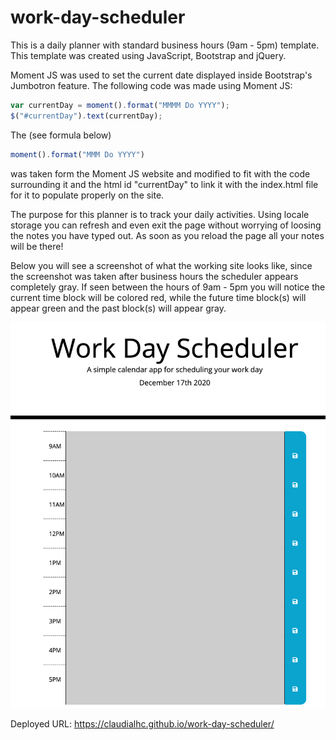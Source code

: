 # work-day-scheduler
This is a daily planner with standard business hours (9am - 5pm) template. This template was created using JavaScript, Bootstrap and jQuery. 

Moment JS was used to set the current date displayed inside Bootstrap's Jumbotron feature. The following code was made using Moment JS: 

```js
var currentDay = moment().format("MMMM Do YYYY");
$("#currentDay").text(currentDay);
``` 

The (see formula below)
```js 
moment().format("MMM Do YYYY")
```
was taken form the Moment JS website and modified to fit with the code surrounding it and the html id "currentDay" to link it with the index.html file for it to populate properly on the site. 

The purpose for this planner is to track your daily activities. Using locale storage you can refresh and even exit the page without worrying of loosing the notes you have typed out. As soon as you reload the page all your notes will be there!

Below you will see a screenshot of what the working site looks like, since the screenshot was taken after business hours the scheduler appears completely gray. If seen between the hours of 9am - 5pm you will notice the current time block will be colored red, while the future time block(s) will appear green and the past block(s) will appear gray. 

![screen shot](DailySchedule.png)


Deployed URL: https://claudialhc.github.io/work-day-scheduler/

